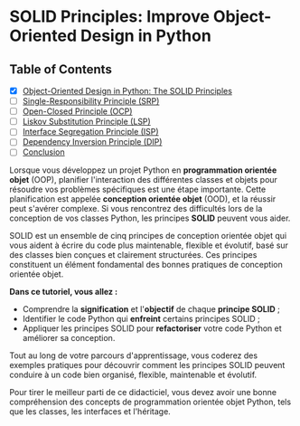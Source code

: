 # SOLID Principles: Improve Object-Oriented Design in Python

## Table of Contents

* [X] [Object-Oriented Design in Python: The SOLID Principles](./object-oriented_design_in_python_-_the_solid_principles.md)
* [ ] [Single-Responsibility Principle (SRP)](./single-responsibility_principle.md)
* [ ] [Open-Closed Principle (OCP)](./open-closed_principle.md)
* [ ] [Liskov Substitution Principle (LSP)](./liskov_substitution_principle.md)
* [ ] [Interface Segregation Principle (ISP)](./interface_segregation_principle.md)
* [ ] [Dependency Inversion Principle (DIP)](./dependency_inversion_principle.md)
* [ ] [Conclusion](./conclision.md)

Lorsque vous développez un projet Python en **programmation orientée objet** (OOP), 
planifier l'interaction des différentes classes et objets pour résoudre vos 
problèmes spécifiques est une étape importante. Cette planification est 
appelée **conception orientée objet** (OOD), et la réussir peut s'avérer 
complexe. Si vous rencontrez des difficultés lors de la conception de vos 
classes Python, les principes **SOLID** peuvent vous aider.

SOLID est un ensemble de cinq principes de conception orientée objet qui vous 
aident à écrire du code plus maintenable, flexible et évolutif, basé sur des 
classes bien conçues et clairement structurées. Ces principes constituent 
un élément fondamental des bonnes pratiques de conception orientée objet.

**Dans ce tutoriel, vous allez :**

* Comprendre la **signification** et l'**objectif** de chaque **principe SOLID** ;
* Identifier le code Python qui **enfreint** certains principes SOLID ;
* Appliquer les principes SOLID pour **refactoriser** votre code Python et 
  améliorer sa conception.

Tout au long de votre parcours d'apprentissage, vous coderez des exemples 
pratiques pour découvrir comment les principes SOLID peuvent conduire à un 
code bien organisé, flexible, maintenable et évolutif.

Pour tirer le meilleur parti de ce didacticiel, vous devez avoir une bonne 
compréhension des concepts de programmation orientée objet Python, tels 
que les classes, les interfaces et l'héritage.